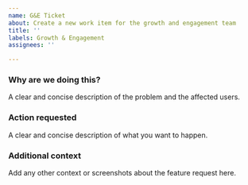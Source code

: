 ```yaml
---
name: G&E Ticket
about: Create a new work item for the growth and engagement team
title: ''
labels: Growth & Engagement
assignees: ''

---
```


### Why are we doing this?
A clear and concise description of the problem and the affected users.

### Action requested
A clear and concise description of what you want to happen.

### Additional context
Add any other context or screenshots about the feature request here.
